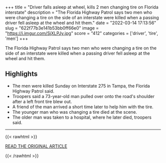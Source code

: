 +++
title = "Driver falls asleep at wheel, kills 2 men changing tire on Florida interstate"
description = "The Florida Highway Patrol says two men who were changing a tire on the side of an interstate were killed when a passing driver fell asleep at the wheel and hit them."
date = "2022-03-14 17:13:56"
slug = "622f77b3e141b53bb0ff66e0"
image = "https://i.imgur.com/SjXLPJy.jpg"
score = "412"
categories = ['driver', 'tire', 'men']
+++

The Florida Highway Patrol says two men who were changing a tire on the side of an interstate were killed when a passing driver fell asleep at the wheel and hit them.

## Highlights

- The men were killed Sunday on Interstate 275 in Tampa, the Florida Highway Patrol said.
- Troopers said a 73-year-old man pulled over onto the road's shoulder after a left front tire blew out.
- A friend of the man arrived a short time later to help him with the tire.
- The younger man who was changing a tire died at the scene.
- The older man was taken to a hospital, where he later died, troopers said.

---

{{< rawhtml >}}
  <p class="article-category">
    <a target="_blank" href="https://www.clickorlando.com/news/florida/2022/03/14/driver-falls-asleep-at-wheel-kills-2-men-changing-tire-on-florida-interstate/">READ THE ORIGINAL ARTICLE</a>
  </p>
{{< /rawhtml >}}
